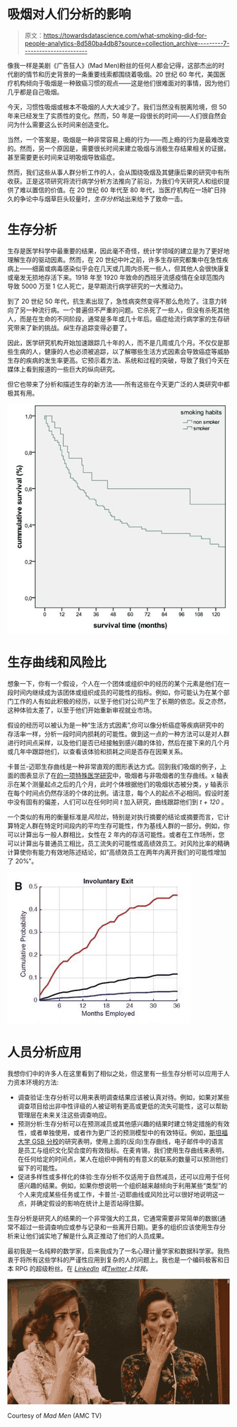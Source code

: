 # 吸烟对人们分析的影响

> 原文：<https://towardsdatascience.com/what-smoking-did-for-people-analytics-8d580ba4db8?source=collection_archive---------7----------------------->

像我一样是美剧《广告狂人》(Mad Men)粉丝的任何人都会记得，这部杰出的时代剧的情节和历史背景的一条重要线索都围绕着吸烟。20 世纪 60 年代，美国医疗机构倾向于吸烟是一种致癌习惯的观点——这是他们很难面对的事情，因为他们几乎都是自己吸烟。

今天，习惯性吸烟或根本不吸烟的人大大减少了。我们当然没有脱离险境，但 50 年来已经发生了实质性的变化。然而，50 年是一段很长的时间——人们很自然会问为什么需要这么长时间来创造变化。

当然，一个答案是，吸烟是一种非常容易上瘾的行为——而上瘾的行为是最难改变的。然而，另一个原因是，需要很长时间来建立吸烟与消极生存结果相关的证据，甚至需要更长时间来证明吸烟导致癌症。

然而，我们这些从事人群分析工作的人，会从围绕吸烟及其健康后果的研究中有所收获。正是这项研究将流行病学分析方法推向了前沿，为我们今天研究人和组织提供了难以置信的价值。在 20 世纪 60 年代至 80 年代，当医疗机构在一场旷日持久的争论中与烟草巨头较量时，*生存分析*站出来给予了致命一击。

# 生存分析

生存是医学科学中最重要的结果，因此毫不奇怪，统计学领域的建立是为了更好地理解生存的驱动因素。然而，在 20 世纪中叶之前，许多生存研究都集中在急性疾病上——细菌或病毒感染似乎会在几天或几周内杀死一些人，但其他人会很快康复或毫发无损地存活下来。1918 年至 1920 年致命的西班牙流感疫情在全球范围内导致 5000 万至 1 亿人死亡，是早期流行病学研究的一大推动力。

到了 20 世纪 50 年代，抗生素出现了，急性病突然变得不那么危险了。注意力转向了另一种流行病。一个普遍但不严重的问题。它杀死了一些人，但没有杀死其他人，而是在生命的不同阶段，通常是多年或几十年后。癌症给流行病学家的生存研究带来了新的挑战。*纵*生存追踪变得必要了。

因此，医学研究机构开始加速跟踪几十年的人，而不是几周或几个月。不仅仅是那些生病的人，健康的人也必须被追踪，以了解哪些生活方式因素会导致癌症等威胁生存的疾病的发生率更高。它预示着方法、系统和过程的突破，导致了我们今天在媒体上看到报道的一些巨大的纵向研究。

但它也带来了分析和描述生存的新方法——所有这些在今天更广泛的人类研究中都极其有用。

![](img/652ef7cf0954d8abc181ff57a5002840.png)

# 生存曲线和风险比

想象一下，你有一个假设，个人在一个团体或组织中的经历的某个元素是他们在一段时间内继续成为该团体或组织成员的可能性的指标。例如，你可能认为在某个部门工作的人有如此积极的经历，以至于他们对公司产生了长期的依恋。反之亦然，这种体验太差了，以至于他们开始重新审视就业市场。

假设的经历可以被认为是一种“生活方式因素”,你可以像分析癌症等疾病研究中的存活率一样，分析一段时间内损耗的可能性。做到这一点的一种方法可以是对人群进行时间点采样，以及他们是否已经接触到感兴趣的体验，然后在接下来的几个月或几年中跟踪他们，以查看该体验和损耗之间是否存在因果关系。

卡普兰-迈耶生存曲线是一种非常直观的图形表达方式。回到我们吸烟的例子，上面的图表显示了在[的一项特殊医学研究](https://www.researchgate.net/publication/43130223_Lactate-Dehydrogenase_5_is_overexpressed_in_non-small_cell_lung_cancer_and_correlates_with_the_expression_of_the_transketolase-like_protein_1?_sg=LJDbjDZ3TLRq_0dDoxK9AyLHrQKNDtCWqPHKXiabKimIOzeG_gCk5LKcml_0Ia2B8YwLCM1zaw)中，吸烟者与非吸烟者的生存曲线。x 轴表示在某个测量起点之后的几个月，此时个体根据他们的吸烟状态被分类，y 轴表示在每个时间点仍然存活的个体的比例。请注意，每个人的起点不必相同。假设时差中没有固有的偏差，人们可以在任何时间 *t* 加入研究，曲线跟踪他们到 *t + 120* 。

一个类似的有用的衡量标准是*风险比*，特别是对执行摘要的结论或摘要而言，它计算特定人群在特定时间段内的平均生存可能性，作为基线人群的一部分。例如，你可以计算出与一般人群相比，女性在 2 年内的存活可能性。或者在工作场所，您可以计算出与普通员工相比，员工流失的可能性或高绩效员工。对风险比率的精确计算使你有能力有效地陈述结论，如“高绩效员工在两年内离开我们的可能性增加了 20%”。

![](img/3055960b4ee7344d08c47325d71d65c8.png)

# 人员分析应用

我想你们中的许多人在这里看到了相似之处，但这里有一些生存分析可以应用于人力资本环境的方法:

*   调查验证:生存分析可以用来表明调查结果应该被认真对待。例如，如果对某些调查项目给出非中性评级的人被证明有更高或更低的流失可能性，这可以帮助管理层在未来关注这些调查响应。
*   预测分析:生存分析可以在预测减员或其他感兴趣的结果时建立特定措施的有效性，或者单独使用，或者作为更广泛的预测模型中的有效特征。例如，[斯坦福大学 GSB 分校](https://www.gsb.stanford.edu/faculty-research/publications/enculturation-trajectories-language-cultural-adaptation-individual)的研究表明，使用上面的(反向)生存曲线，电子邮件中的语言是员工与组织文化契合度的有效指标。在麦肯锡，我们使用生存曲线来表明，在任何给定的时间点，某人在组织中拥有的有意义的联系的数量可以预测他们留下的可能性。
*   促进多样性或多样化的体验:生存分析不仅适用于自然减员，还可以应用于任何感兴趣的结果。例如，如果你想说明一个组织越来越倾向于利用某些“类型”的个人来完成某些任务或工作，卡普兰-迈耶曲线或风险比可以很好地说明这一点，并确定假设的影响在统计上是否站得住脚。

生存分析是研究人的结果的一个非常强大的工具，它通常需要非常简单的数据(通常不超过一些调查响应或参与记录和一些离开日期)。更多的组织应该使用生存分析来让他们诚实地了解是什么真正推动了他们的人员成果。

最初我是一名纯粹的数学家，后来我成为了一名心理计量学家和数据科学家。我热衷于将所有这些学科的严谨性应用到复杂的人的问题上。我也是一个编码极客和日本 RPG 的超级粉丝。在 [*LinkedIn*](https://www.linkedin.com/in/keith-mcnulty/) *或*[*Twitter*](https://twitter.com/dr_keithmcnulty)*上找我。*

![](img/43737f35f062edf74a45790510d3388e.png)

Courtesy of *Mad Men* (AMC TV)